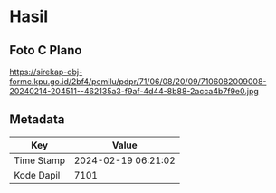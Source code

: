 # Hasil

## Foto C Plano

https://sirekap-obj-formc.kpu.go.id/2bf4/pemilu/pdpr/71/06/08/20/09/7106082009008-20240214-204511--462135a3-f9af-4d44-8b88-2acca4b7f9e0.jpg


## Metadata

| Key        | Value               |
| ---------- | ------------------- |
| Time Stamp | 2024-02-19 06:21:02 |
| Kode Dapil | 7101                |




